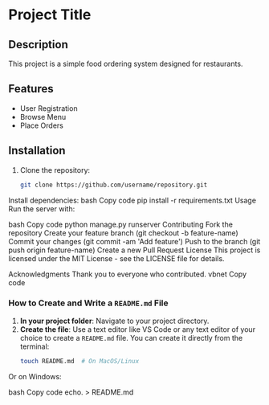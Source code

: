 # Project Title

## Description
This project is a simple food ordering system designed for restaurants.

## Features
- User Registration
- Browse Menu
- Place Orders

## Installation
1. Clone the repository:
   ```bash
   git clone https://github.com/username/repository.git
Install dependencies:
bash
Copy code
pip install -r requirements.txt
Usage
Run the server with:

bash
Copy code
python manage.py runserver
Contributing
Fork the repository
Create your feature branch (git checkout -b feature-name)
Commit your changes (git commit -am 'Add feature')
Push to the branch (git push origin feature-name)
Create a new Pull Request
License
This project is licensed under the MIT License - see the LICENSE file for details.

Acknowledgments
Thank you to everyone who contributed.
vbnet
Copy code

### How to Create and Write a `README.md` File

1. **In your project folder**: Navigate to your project directory.
2. **Create the file**: Use a text editor like VS Code or any text editor of your choice to create a `README.md` file. You can create it directly from the terminal:
   ```bash
   touch README.md  # On MacOS/Linux
Or on Windows:

bash
Copy code
echo. > README.md